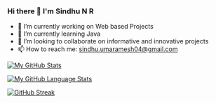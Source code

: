 ### Hi there 👋 I'm Sindhu N R


- 🔭 I’m currently working on Web based Projects
- 🌱 I’m currently learning Java
- 👯 I’m looking to collaborate on informative and innovative projects
- 📫 How to reach me: sindhu.umaramesh04@gmail.com


[![My GitHub Stats](https://github-readme-stats.vercel.app/api/?username=sindhu-n-r&count_private=true&theme=dark&showicons=true)]()


[![My GitHub Language Stats](https://github-readme-stats.vercel.app/api/top-langs/?username=sindhu-n-r&langs_count=5&theme=dark)]()


[![GitHub Streak](https://github-readme-streak-stats.herokuapp.com/?user=sindhu-n-r&theme=dark)](https://git.io/streak-stats)
